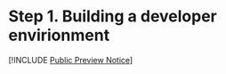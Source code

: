 # Step 1. Building a developer envirionment

[!INCLUDE [Public Preview Notice](../includes/public-preview-include.md)]



